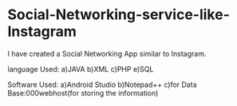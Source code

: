 # Social-Networking-service-like-Instagram
I have created a Social Networking App similar to Instagram.

language Used:
a)JAVA
b)XML
c)PHP
e)SQL

Software Used:
a)Android Studio
b)Notepad++
c)for Data Base:000webhost(for storing the information) 



